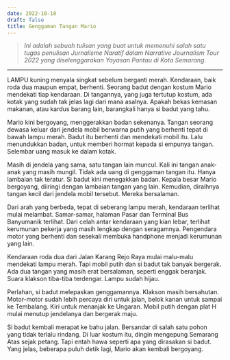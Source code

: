 ```yaml
---
date: 2022-10-18
draft: false
title: Genggaman Tangan Mario
---
```

>*Ini adalah sebuah tulisan yang buat untuk memenuhi salah satu tugas penulisan Jurnalisme Naratif dalam Narrative Journalism Tour 2022 yang diselenggarakan Yayasan Pantau di Kota Semarang.*
---

LAMPU kuning menyala singkat sebelum berganti merah. Kendaraan, baik roda dua maupun empat, berhenti. Seorang badut dengan kostum Mario mendekati tiap kendaraan. Di tangannya, yang juga tertutup kostum, ada kotak yang sudah tak jelas lagi dari mana asalnya. Apakah bekas kemasan makanan, atau kardus barang lain, barangkali hanya si badut yang tahu.

Mario kini bergoyang, menggerakkan badan sekenanya. Tangan seorang dewasa keluar dari jendela mobil berwarna putih yang berhenti tepat di bawah lampu merah. Badut itu berhenti dan mendekati mobil itu. Lalu menundukkan badan, untuk memberi hormat kepada si empunya tangan. Selembar uang masuk ke dalam kotak.

Masih di jendela yang sama, satu tangan lain muncul. Kali ini tangan anak-anak yang masih mungil. Tidak ada uang di genggaman tangan itu. Hanya lambaian tak teratur. Si badut kini menegakkan badan. Kepala besar Mario bergoyang, diiringi dengan lambaian tangan yang lain. Kemudian, diraihnya tangan kecil dari jendela mobil tersebut. Mereka bersalaman.

Dari arah yang berbeda, tepat di seberang lampu merah, kendaraan terlihat mulai melambat. Samar-samar, halaman Pasar dan Terminal Bus Banyumanik terlihat. Dari celah antar kendaraan yang kian lebar, terlihat kerumunan pekerja yang masih lengkap dengan seragamnya. Pengendara motor yang berhenti dan sesekali membuka handphone menjadi kerumunan yang lain.

Kendaraan roda dua dari Jalan Karang Rejo Raya mulai malu-malu mendekati lampu merah. Tapi mobil putih dan si badut tak banyak bergerak. Ada dua tangan yang masih erat bersalaman, seperti enggak beranjak. Suara klakson tiba-tiba terdengar. Lampu sudah hijau.

Perlahan, si badut melepaskan genggamannya. Klakson masih bersahutan. Motor-motor sudah lebih percaya diri untuk jalan, belok kanan untuk sampai ke Tembalang. Kiri untuk menanjak ke Ungaran. Mobil putih dengan plat H mulai menutup jendelanya dan bergerak maju.

Si badut kembali merapat ke bahu jalan. Bersandar di salah satu pohon yang tidak terlalu rindang. Di luar kostum itu, dingin mengepung Semarang Atas sejak petang. Tapi entah hawa seperti apa yang dirasakan si badut. Yang jelas, beberapa puluh detik lagi, Mario akan kembali bergoyang.
